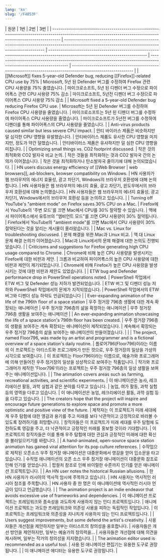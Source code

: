 ```yaml
---
lang: 'ko'
slug: '/F4B53F'
---
```


| 원문                                                                                                                                                             | 1번                                                                                                                                                | 2번                                                                                                                              | 3번                                                                                                                |
| ---------------------------------------------------------------------------------------------------------------------------------------------------------------- | -------------------------------------------------------------------------------------------------------------------------------------------------- | -------------------------------------------------------------------------------------------------------------------------------- | ------------------------------------------------------------------------------------------------------------------ | ------------------------------------------------------------------------------------------------------------- |
| [[Microsoft]] fixes 5-year-old Defender bug, reducing [[Firefox]]-related CPU use by 75%                                                                         | Microsoft, 5년 된 Defender 버그를 수정하여 Firefox 관련 CPU 사용량을 75% 줄였습니다.                                                               | 마이크로소프트, 5년 된 디펜더 버그 수정으로 파이어폭스 관련 CPU 사용량 75% 감소                                                  | 마이크로소프트, 5년전 디펜더 버그 수정으로 파이어폭스 CPU 사용량 75% 감소                                          |
| Microsoft fixed a 5-year-old Defender bug reducing Firefox CPU use.                                                                                              | Microsoft는 5년 된 Defender 버그를 수정하여 Firefox CPU 사용량을 줄였습니다.                                                                       | 마이크로소프트는 5년 된 디펜더 버그를 수정하여 파이어폭스 CPU 사용량을 줄였습니다.                                               | 마이크로소프트가 5년전 버그를 수정하여 디펜더를 통해 파이어폭스의 CPU 사용량을 줄였습니다.                         |
| Anti-virus products caused similar but less severe CPU impact.                                                                                                   | 안티 바이러스 제품은 비슷하지만 덜 심각한 CPU 영향을 유발했습니다.                                                                                 | 안티바이러스 제품도 유사한 CPU 영향을 미치지만, 정도가 약간 덜했습니다.                                                          | 안티바이러스 제품은 유사하지만 덜 심한 CPU 영향을 미칩니다.                                                        |
| Optimizing small things vs. CO2 footprint discussed.                                                                                                             | 작은 것의 최적화와 CO2 발자국 비교 논의.                                                                                                           | 작은 것들을 최적화하는 것과 CO2 발자국 간의 논의가 이어졌습니다.                                                                 | 작은 것을 최적화하거나 탄소발자국 줄이기에 대해 논의되었습니다.                                                    |
| HN users discuss energy efficiency of [[Web Browser                                                                                                              | web browsers]], ad-blockers, browser compatibility on Windows.                                                                                     | HN 사용자가 웹 브라우저의 에너지 효율성, 광고 차단기, Windows의 브라우저 호환성에 대해 논의합니다.                               | HN 사용자들은 웹 브라우저의 에너지 효율, 광고 차단기, 윈도우에서의 브라우저 호환성에 대해 논의했습니다.            | HN 사용자들은 웹 브라우저의 에너지 효율성, 광고 차단기, Windows에서의 브라우저 호환성 등을 논의하고 있습니다. |
| Turning off YouTube's "ambient mode" on Firefox saves 30% CPU on a Mac.                                                                                          | Firefox에서 YouTube의 '주변 모드'를 끄면 Mac에서 CPU를 30% 절약할 수 있습니다.                                                                     | 맥에서 파이어폭스에서 유튜브의 "앰비언트 모드"를 끄면 CPU 사용량이 30% 절약됩니다.                                               | Firefox에서 YouTube의 "ambient mode"를 끄면 Mac에서 CPU 사용량이 30% 절약된다는 것을 알리는 게시물이 올라왔습니다. |
| Mac vs. Linux for troubleshooting discussed.                                                                                                                     | 문제 해결을 위한 Mac과 Linux 비교.                                                                                                                 | 맥 대 Linux 문제 해결 논의가 이어졌습니다.                                                                                       | Mac과 Linux에서의 문제 해결에 대한 논의도 진행되었습니다.                                                          |
| Criticisms and suggestions for Firefox generating high CPU usage compared to Chrome.                                                                             | Chrome에 비해 높은 CPU 사용량을 발생시키는 Firefox에 대한 비판과 제안.                                                                             | 크롬과 비교하여 파이어폭스의 높은 CPU 사용량에 대한 비판과 제안이 제기되었습니다.                                                | Chrome에 비해 Firefox가 높은 CPU 사용량을 발생시키는 것에 대한 비판과 제안도 있었습니다.                           |
| ETW bug and Defender performance drop in PowerShell operations noted.                                                                                            | PowerShell 작업에서 ETW 버그 및 Defender 성능 저하가 발견되었습니다.                                                                               | ETW 버그 및 디펜더 성능 저하와 PowerShell 작업에서의 문제가 지적되었습니다.                                                      | PowerShell 작업에서의 ETW 버그와 디펜더 성능 하락도 언급되었습니다                                                 |
| Ever-expanding animation of the life of the 796th floor of a space station                                                                                       | 우주 정거장 796층 생활에 대한 계속 확장되는 애니메이션                                                                                             | 우주 정거장 796층의 삶을 확장하는 애니메이션                                                                                     | 우주 정거장 796층 생활을 보여주는 애니메이션                                                                       |
| An ever-expanding animation showcasing the life of a space station's 796th floor has been created.                                                               | 우주 정거장 796층의 생활을 보여주는 계속 확장되는 애니메이션이 제작되었습니다.                                                                     | 계속해서 확장되는 우주 정거장 796층의 삶을 보여주는 애니메이션이 만들어졌습니다.                                                 |                                                                                                                    |
| The project, named Floor796, was made by an artist and programmer and is a fictional overview of a space station's daily routine.                                | 플로어796(Floor796)이라는 이름의 이 프로젝트는 아티스트와 프로그래머가 만든 것으로, 우주 정거장의 일상을 가상의 시각으로 보여줍니다.               | 이 프로젝트는 Floor796이라는 이름으로, 예술가와 프로그래머에 의해 만들어진 우주 정거장의 일상을 상상적으로 보여주는 작품입니다.  | 작가와 프로그래머가 제작한 'Floor796'이라는 프로젝트는 우주 정거장 796층의 일상 생활을 보여주는 애니메이션입니다.  |
| The animation covers areas such as farming, recreational activities, and scientific experiments.                                                                 | 이 애니메이션은 농사, 레크리에이션 활동, 과학 실험과 같은 분야를 다루고 있습니다.                                                                  | 농업, 여가 활동, 과학 실험 등의 영역을 다루고 있습니다.                                                                          | 이 애니메이션은 농업, 레크리에이션 활동, 과학 실험 등을 다루고 있습니다.                                           |
| The creators hope that the project will inspire and encourage future generations to explore space and promote a more optimistic and positive view of the future. | 제작자는 이 프로젝트가 미래 세대에게 우주 탐험에 대한 영감과 용기를 주고 미래를 보다 낙관적이고 긍정적으로 바라볼 수 있도록 장려하기를 희망합니다. | 창작자들은 이 프로젝트가 미래 세대를 우주 탐험에 도전하도록 영감을 주고, 더 낙관적이고 긍정적인 미래를 홍보할 것이라 기대합니다. | 이 프로젝트의 창작자들은 이를 통해 우주 탐험에 대한 관심과 긍정적인 미래에 대한 확신을 불러일으키기를 바랍니다.    |
| A hand-animated, open-source space station animation has gained viral attention for its pop culture references.                                                  | 수작업으로 제작된 오픈소스 우주 정거장 애니메이션은 대중문화에서 영감을 얻어 입소문을 타고 있습니다.                                               | 수작업 애니메이션의 오픈 소스 우주 정거장 애니메이션이 대중문화 참조로 인해 인기를 얻었습니다.                                   | 팝컬처 참조로 인해 바이럴한 수준까지 인기를 얻은 애니메이션 프로젝트입니다.                                        |
| An HN user notes the historical Russian allusions.                                                                                                               | 한 HN 사용자가 러시아의 역사적 암시에 주목하고 있습니다.                                                                                           | HN 사용자는 역사적인 러시아 참조를 주목합니다.                                                                                   | HN 사용자 중 한 명은 이 애니메이션에 역사적인 러시아 언급이 있다고 언급했습니다.                                   |
| The animation project is an indie endeavor that avoids excessive use of frameworks and dependencies.                                                             | 이 애니메이션 프로젝트는 프레임워크와 종속성을 과도하게 사용하지 않는 인디 프로젝트입니다.                                                         | 애니메이션 프로젝트는 과도한 프레임워크와 의존성 사용을 피하는 독립적인 작업입니다.                                              | 이 프로젝트는 프레임워크와 의존성을 지나치게 사용하지 않는 인디 프로젝트입니다.                                    |
| Users suggest improvements, but some defend the artist's creativity.                                                                                             | 사용자들은 개선점을 제안하지만 일부는 아티스트의 창의성을 옹호합니다.                                                                              | 사용자들은 개선 방안을 제안하지만, 일부는 예술가의 창의력을...                                                                   | 사용자들은 개선점에 대해 의견을 제시하며, 일부는 작가의 창의성을 지지했습니다.                                     |
| The animation editor used is recommended as a useful tool.                                                                                                       | 사용 된 애니메이션 편집기는 유용한 도구로 권장됩니다.                                                                                              |                                                                                                                                  | 이 애니메이션 에디터는 유용한 도구로 권장됩니다.                                                                   |
